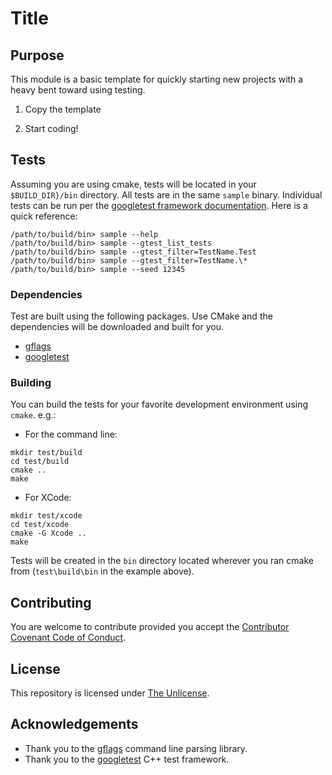 # Title

## Purpose

This module is a basic template for quickly starting new projects with a heavy bent toward
using testing.

1. Copy the template

2. Start coding!

## Tests

Assuming you are using cmake, tests will be located in your `$BUILD_DIR}/bin` directory. All tests are in the same `sample` binary. Individual tests can be run per the [googletest framework documentation](https://github.com/google/googletest/blob/master/googletest/docs/advanced.md#running-test-programs-advanced-options). Here is a quick reference:

```
/path/to/build/bin> sample --help
/path/to/build/bin> sample --gtest_list_tests
/path/to/build/bin> sample --gtest_filter=TestName.Test
/path/to/build/bin> sample --gtest_filter=TestName.\*
/path/to/build/bin> sample --seed 12345
```

### Dependencies

Test are built using the following packages. Use CMake and the dependencies will be downloaded and built for you.

- [gflags](https://gflags.github.io/gflags/)
- [googletest](https://github.com/google/googletest)

### Building

You can build the tests for your favorite development environment using `cmake`. e.g.:

- For the command line:

```shell
mkdir test/build
cd test/build
cmake ..
make
```

- For XCode:

```shell
mkdir test/xcode
cd test/xcode
cmake -G Xcode ..
make
```

Tests will be created in the `bin` directory located wherever you ran cmake from (`test\build\bin` in the example above).

## Contributing

You are welcome to contribute provided you accept the [Contributor Covenant Code of Conduct](CONTRIBUTING.md).

## License

This repository is licensed under [The Unlicense](LICENSE.md).

## Acknowledgements

- Thank you to the [gflags](https://gflags.github.io/gflags/) command line parsing library.
- Thank you to the [googletest](https://github.com/google/googletest) C++ test framework.
